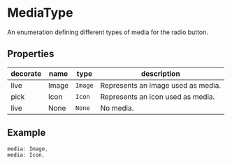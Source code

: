 # MediaType

An enumeration defining different types of media for the radio button.

## Properties
|decorate|name|type|description|
|--|--|--|--|
|live|Image|`Image`|Represents an image used as media.|
|pick|Icon|`Icon`|Represents an icon used as media.|
|live|None|`None`|No media.|

## Example

```rust
media: Image,
media: Icon,
```